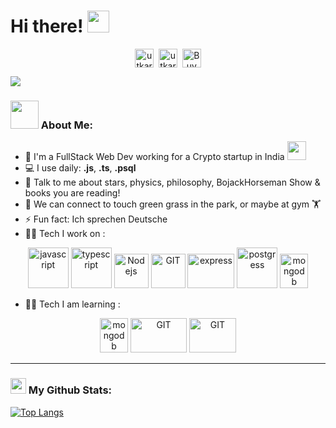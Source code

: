 # Hi there! <img src="https://github.com/TheDudeThatCode/TheDudeThatCode/blob/master/Assets/Hi.gif" width="35" />
<p align="center">
<a href="https://x.com/Utkajoshi" target="blank"><img align="center" src="https://cdn.jsdelivr.net/npm/simple-icons@3.0.1/icons/twitter.svg" alt="utkarshjoshi twitter" height="30" width="30" /></a>&nbsp;
<a href="https://linkedin.com/in/utkarshjoshi7" target="blank"><img align="center" src="https://cdn.jsdelivr.net/npm/simple-icons@3.0.1/icons/linkedin.svg" alt="utkarshjoshi7 linkedin" height="30" width="30" /></a>&nbsp;
<a href="https://www.buymeacoffee.com/utkarshjoshi"><img align="center" alt="Buy me a Coffee" width="30px" src="https://cdn.jsdelivr.net/npm/simple-icons@3.0.1/icons/buymeacoffee.svg" /></a>
</p>

![](https://camo.githubusercontent.com/992babdffd8c74a1502de375fbdf7e4d54773242/68747470733a2f2f6d656469612e67697068792e636f6d2f6d656469612f53576f536b4e36447854737a71494b4571762f67697068792e676966)

### <img src="https://github.com/TheDudeThatCode/TheDudeThatCode/blob/master/Assets/Developer.gif" width="45" /> About Me:
- 🏦 I'm a FullStack Web Dev working for a Crypto startup in India 
      <img src="https://media.giphy.com/media/WUlplcMpOCEmTGBtBW/giphy.gif" width="30">
- 💻 I use daily: **.js**, **.ts**, **.psql**
- 💬 Talk to me about stars, physics, philosophy, BojackHorseman Show & books you are reading!
- 👯 We can connect to touch green grass in the park, or maybe at gym 🏋️
- ⚡ Fun fact: Ich sprechen Deutsche
- 🧑‍💻 Tech I work on :

<p align="center">
      <img src="https://www.vectorlogo.zone/logos/javascript/javascript-icon.svg" alt="javascript" width="65" height="65"/> 
      <img src="https://www.vectorlogo.zone/logos/typescriptlang/typescriptlang-icon.svg" alt="typescript" width="65" height="65"/> 
      <img src="https://www.vectorlogo.zone/logos/nodejs/nodejs-icon.svg" alt="Nodejs" width="55" height="55"/>
      <img src="https://www.vectorlogo.zone/logos/git-scm/git-scm-icon.svg" alt="GIT" width="55" height="55"/> 
      <img src="https://www.vectorlogo.zone/logos/expressjs/expressjs-ar21.svg" alt="express" width="75" height="55"/> 
      <img src="https://www.vectorlogo.zone/logos/postgresql/postgresql-vertical.svg" alt="postgress" width="65" height="65"/>
      <img src="https://www.vectorlogo.zone/logos/mongodb/mongodb-icon.svg" alt="mongodb" width="45" height="55"/>
  </p>
  
- 🧑‍💻 Tech I am learning :
<p align="center">
    <img src="https://www.vectorlogo.zone/logos/rust-lang/rust-lang-icon.svg" alt="mongodb" width="45" height="55"/>
  <img src="https://www.vectorlogo.zone/logos/unity3d/unity3d-ar21.svg" alt="GIT" width="90" height="55"/> 
  <img src="https://www.vectorlogo.zone/logos/golang/golang-ar21.svg" alt="GIT" width="75" height="55"/> 


</p>

---
### <img src='https://media1.giphy.com/media/du3J3cXyzhj75IOgvA/giphy.gif?cid=ecf05e47x2g034i9pzwtzzsd3xgg2w9nr94t4tflbbgo3008&rid=giphy.gif' width='25' /> My Github Stats:
[![Top Langs](https://github-readme-stats.vercel.app/api/top-langs/?username=utkarshjosh&layout=compact&text_color=daf7dc&bg_color=151515&hide=css,html,php)](https://github.com/anuraghazra/github-readme-stats)

